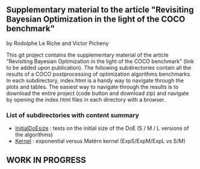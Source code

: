## Supplementary material to the article "Revisiting Bayesian Optimization in the light of the COCO benchmark"
by Rodolphe Le Riche and Victor Picheny

This git project contains the supplementary material of the article "Revisiting Bayesian Optimization in the light of the COCO benchmark" (link to be added upon publication).
The following subdirectories contain all the results of a COCO postprocessing of optimization algorithms benchmarks. In each subdirectory, index.html is a handy way to navigate through the plots and tables. The easiest way to navigate through the results is to download the entire project (code button and download zip) and navigate by opening the index.html files in each directory with a browser.

### List of subdirectories with content summary
* [InitialDoEsize](https://github.com/rleriche/supplement_BO_COCO/tree/main/InitialDoEsize) : tests on the initial size of the DoE (S / M / L versions of the algorithms)
* [Kernel](https://github.com/rleriche/supplement_BO_COCO/tree/main/Kernel) : exponential versus Matérn kernel (ExpS/ExpM/ExpL vs S/M)

## WORK IN PROGRESS
